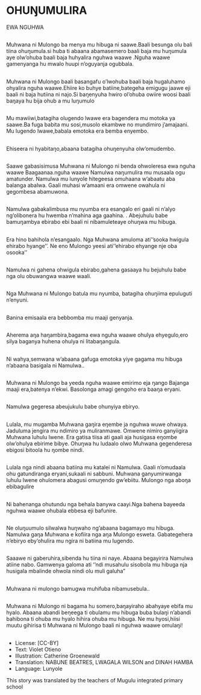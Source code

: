 # OHUŊUMULIRA
EWA NGUHWA

##
Muhwana ni Mulongo ba menya
mu hibuga ni saawe.Baali
besunga olu bali tiina
ohuŋumula.si huba ti abaana
abamasemero baali baja mu
huŋumula aye olw’ohuba baali
baja huhyalira nguhwa waawe
.Nguha waawe gamenyanga hu
mwalo huupi n’oguyanja
ogubbala.


##
Muhwana ni Mulongo baali
basangafu o’lwohuba baali baja
hugaluhamo ohyalira nguha
waawe.Ehiire ko buhye
batiine,bategeha emigugu
jaawe eji baali ni baja hutiina ni
najo.Si baŋenyuha hwiro
ol’ohuba owiire woosi baali
baŋaya hu bija ohub a mu
luŋumulo


##
Mu mawiiwi,batagiha olugendo
lwawe era bagendera mu
motoka ya saawe.Ba fuga
babita mu sosi,musolo
ekambwe no mundimiro
j’amajaani.
Mu lugendo lwawe,babala
emotoka era bemba enyembo.


##
Ehiseera ni hyabitaŋo,abaana
batagiha ohuŋenyuha
olw’omudembo.


##
Saawe gabasisimusa Muhwana
ni Mulongo ni benda ohwoleresa
ewa nguha waawe
Baagaanaa.nguha waawe
Namulwa naŋumulira mu
musaala ogu amatunder.
Namulwa mu lunyole hitegeesa
omuhaana w’abaatu aba
balanga abalwa.
Gaali muhasi w’amaani era
omwene owahula ni gegombesa
abamuwona.


##
Namulwa gabakalimbusa mu
nyumba era esangalo eri gaali
ni n’alyo ng’olibonera hu
hwemba n’mahina aga gaahina.
.
Abejuhulu babe bamuŋambya
ebirabo ebi baali ni
nibamuleteaye ohuŋwa mu
hibuga.


##
Era hino bahihola n’esangaalo.
Nga Muhwana amuloma ati’’sooka hwigula ehirabo
hyange’’.
Ne eno Mulongo yeesi ati’’ehirabo ehyange nje oba
osooka’’


##
Namulwa ni gahena ohwigula
ebirabo,gahena gasaaya hu
bejuhulu babe nga olu
obuwangwa waawe waali.


##
Nga Muhwana ni Mulongo
batula mu nyumba, batagiha
ohuŋiima epuluguti n’enyuni.


##
Banina emisaala era bebbomba
mu maaji genyanja.


##
Aherema aŋa
haŋambira,bagama ewa nguha
waawe ohulya ehyegulo,ero
silya baganya huhena ohulya ni
litabaŋangula.


##
Ni wahya,semwana w’abaana
gafuga emotoka yiye gagama
mu hibuga n’abaana basigala ni
Namulwa..


##
Muhwana ni Mulongo ba yeeda
nguha waawe emirimo eja
ŋango Bajanga maaji
era,batenya n’ekwi. Basolonga
amagi gengoho era baaŋa
eryani.


##
Namulwa gegeresa abeujukulu
babe ohunyiya ebiryo.


##
Lulala, mu mugamba Muhwana
gaŋira eŋembe ja nguhwa
wuwe ohwaya.
Jaduluma jengira mu ndimiro ya
muliranmawe.
Omwene nimiro ganyiigira
Muhwana luhulu lwene. Era
gatisa tiisa ati gaali aja
husigasa eŋombe olw’ohulya
ebirime bibye.
Ohuŋwa hu ludaalo olwo
Muhwana gegenderesa ebigosi
bitoola hu ŋombe nindi.


##
Lulala nga nindi abaana batiina
mu katalei ni Namulwa.
Gaali n’omudaala ohu
gatundiranga eryani,sukaali ni
sabbuni.
Muhwana ganyumirwanga
luhulu lwene ohulomera
abagusi omuŋendo gw’ebiitu.
Mulongo nga aboŋa ebibagulire


##
Ni bahenanga ohutundu nga
behala banywa caayi.Nga
bahena bayeeda nguhwa
waawe ohubala ebbesa eji
bafunire.


##
Ne oluŋuumulo silwalwa
huŋwaho ng’abaana bagamayo
mu hibuga.
Namulwa gaŋa Muhwana e
kofiira nga aŋa Mulongo esweta.
Gabategehera n’ebiryo
eby’ohulira mu ngira ni batiina
mu lugendo.


##
Saaawe ni gaberuhira,sibenda
hu tiina ni naye.
Abaana begayirira Namulwa
atiine nabo.
Gamwenya galoma ati ‘’ndi
musahulu sisobola mu hibuga
nja husigala mbalinde ohwola
nindi olu muli galuha”


##
Muhwana ni mulongo bamugwa
muhifuba nibamusebula..


##
Muhwana ni Mulongo ni bagama
hu somero,baŋayiraho
abahyaye ebifa mu hyalo.
Abaana abandi beŋeega ti
obulamu mu hibuga buba
bulaŋi n’abandi bahibona ti
ohuba mu hyalo hihira ohuba
mu hibuga.
Ne mu hyosi,hiisi muutu gihirisa
ti Muhwana ni Mulongo baali ni
nguhwa waawe omulaŋi!


##
* License: [CC-BY]
* Text: Violet Otieno
* Illustration: Catherine Groenewald
* Translation: NABUNE BEATRES, LWAGALA WILSON and
DINAH HAMBA
* Language: Lunyole

This story was translated by the
teachers of Mugulu integrated
primary school
